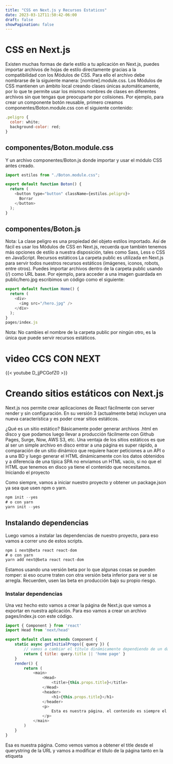 ```yaml
---
title: "CSS en Next.js y Recursos Estaticos"
date: 2023-03-12T11:50:42-06:00
draft: false
showPagination: false
---
```

# CSS en Next.js
Existen muchas formas de darle estilo a tu aplicación en Next.js, puedes importar archivos de hojas de estilo directamente gracias a la compatibilidad con los Módulos de CSS. Para ello el archivo debe nombrarse de la siguiente manera: [nombre].module.css.
Los Módulos de CSS mantienen un ámbito local creando clases únicas automáticamente, por lo que te permite usar los mismos nombres de clases en diferentes archivos sin que tengas que preocuparte por colisiones.
Por ejemplo, para crear un componente botón reusable, primero creamos componentes/Boton.module.css con el siguiente contenido:
```js
.peligro {
  color: white;
  background-color: red;
}
```
## componentes/Boton.module.css
Y un archivo componentes/Boton.js donde importar y usar el módulo CSS antes creado.
```js
import estilos from "./Boton.module.css";

export default function Boton() {
  return (
    <button type="button" className={estilos.peligro}>
      Borrar
    </button>
  );
}
```
## componentes/Boton.js

Nota: La clase peligro es una propiedad del objeto estilos importado.
Así de fácil es usar los Módulos de CSS en Next.js, recuerda que también tenemos más opciones de estilo a nuestra disposición, tales como Sass, Less o CSS en JavaScript.
Recursos estáticos
La carpeta public es utilizada en Next.js para servir todos nuestros recursos estáticos (imágenes, iconos, robots, entre otros). Puedes importar archivos dentro de la carpeta public  usando (/) como URL base.
Por ejemplo, para acceder a una imagen guardada en public/hero.jpg escribimos un código como el siguiente:
```js
export default function Home() {
  return (
    <div>
      <img src="/hero.jpg" />
    </div>
  );
}
pages/index.js 
```
Nota: No cambies el nombre de la carpeta public por ningún otro, es la única que puede servir recursos estáticos.

# video CCS CON NEXT

{{< youtube D_jjPCGofZ0 >}}

# Creando sitios estáticos con Next.js

Next.js nos permite crear aplicaciones de React fácilmente con server render y sin configuración. En su versión 3 (actualmente beta) incluyen una nueva característica y es poder crear sitios estáticos.

¿Qué es un sitio estático? Básicamente poder generar archivos .html en disco y que podamos luego llevar a producción fácilmente con Github Pages, Surge, Now, AWS S3, etc. Una ventaja de los sitios estáticos es que al ser un simple archivo en disco entrar a una página es super rápido, a comparación de un sitio dinámico que requiere hacer peticiones a un API o a una BD y luego generar el HTML dinámicamente con los datos obtenidos y a diferencia de una típica SPA no enviamos un HTML vacío, si no que el HTML que tenemos en disco ya tiene el contenido que necesitamos.
Iniciando el proyecto

Como siempre, vamos a iniciar nuestro proyecto y obtener un package.json ya sea que usen npm o yarn.
```js
npm init --yes
# o con yarn
yarn init --yes
```
## Instalando dependencias

Luego vamos a instalar las dependencias de nuestro proyecto, para eso vamos a correr uno de estos scripts.
```js
npm i next@beta react react-dom
# o con yarn
yarn add next@beta react react-dom
```

Estamos usando una versión beta por lo que algunas cosas se pueden romper: si eso ocurre traten con otra versión beta inferior para ver si se arregla. Recuerden, usen las beta en producción bajo su propio riesgo.

### Instalar dependencias

Una vez hecho esto vamos a crear la página de Next.js que vamos a exportar en nuestra aplicación. Para eso vamos a crear un archivo pages/index.js con este código.

```js 
import { Component } from 'react'
import Head from 'next/head'

export default class extends Component {
	static async getInitialProps({ query }) {
		// vamos a cambiar el título dinámicamente dependiendo de un dato en la query
		return { title: query.title || 'home page' }
	}
	render() {
		return (
			<main>
				<Head>
					<title>{this.props.title}</title>
				</Head>
				<header>
					<h1>{this.props.title}</h1>
				</header>
				<p>
					Esta es nuestra página, el contenido es siempre el mismo, pero el título cambia.
				</p>
			</main>
		)
	}
}
```

Esa es nuestra página. Como vemos vamos a obtener el title desde el querystring de la URL y vamos a modificar el título de la página tanto en la etiqueta <title /> como en la etiqueta <h1 /> con el valor de este. Por defecto mostramos el título home page si no está definido.

# Iniciar servidor en desarrollo

Vamos ahora a probar que esto funcione en desarrollo, para eso simplemente vamos a definir estos scripts en el package.json.
```js 
{
	"scripts": {
		"dev": "next",
		"build": "next build",
		"start": "next start"
	}
}
```
Luego vamos a inicar nuestra aplicación con el siguiente script:
```js
npm run dev
# o con yarn
yarn dev
```
Eso nos va a correr un servidor HTTP en el puerto 3000, si entramos entonces a localhost:3000 nos debe mostrar la pagina.

# video de Sitios Estaticos